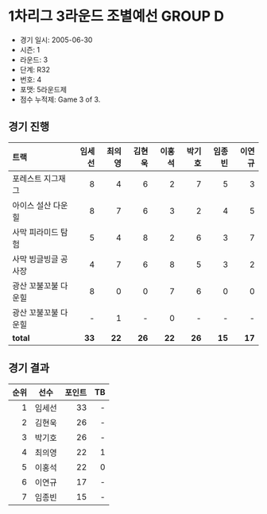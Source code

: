 # 1차리그 3라운드 조별예선 GROUP D

- 경기 일시: 2005-06-30
- 시즌: 1
- 라운드: 3
- 단계: R32
- 번호: 4
- 포맷: 5라운드제
- 점수 누적제: Game 3 of 3.





## 경기 진행

| 트랙 | 임세선 | 최의영 | 김현욱 | 이홍석 | 박기호 | 임종빈 | 이연규 |
|:---|---:|---:|---:|---:|---:|---:|---:|
| 포레스트 지그재그 | 8 | 4 | 6 | 2 | 7 | 5 | 3 |
| 아이스 설산 다운힐 | 8 | 7 | 6 | 3 | 2 | 4 | 5 |
| 사막 피라미드 탐험 | 5 | 4 | 8 | 2 | 6 | 3 | 7 |
| 사막 빙글빙글 공사장 | 4 | 7 | 6 | 8 | 5 | 3 | 2 |
| 광산 꼬불꼬불 다운힐 | 8 | 0 | 0 | 7 | 6 | 0 | 0 |
| 광산 꼬불꼬불 다운힐 | - | 1 | - | 0 | - | - | - |
| __total__ | __33__ | __22__ | __26__ | __22__ | __26__ | __15__ | __17__ |




## 경기 결과

| 순위 | 선수 | 포인트 | TB |
|---:|:---:|---:|---:|
| 1 | 임세선 | 33 | - |
| 2 | 김현욱 | 26 | - |
| 3 | 박기호 | 26 | - |
| 4 | 최의영 | 22 | 1 |
| 5 | 이홍석 | 22 | 0 |
| 6 | 이연규 | 17 | - |
| 7 | 임종빈 | 15 | - |

